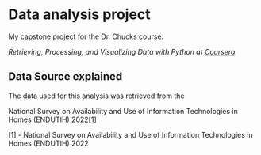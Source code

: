 # Data analysis project
My capstone project for the Dr. Chucks course:

*Retrieving, Processing, and Visualizing Data with Python at [Coursera](https://www.coursera.org/learn/python-data-visualization/home/info)*

## Data Source explained
The data used for this analysis was retrieved from the

National Survey on Availability and Use of Information Technologies in Homes (ENDUTIH) 2022[1]

[1] - National Survey on Availability and Use of Information Technologies in Homes (ENDUTIH) 2022



